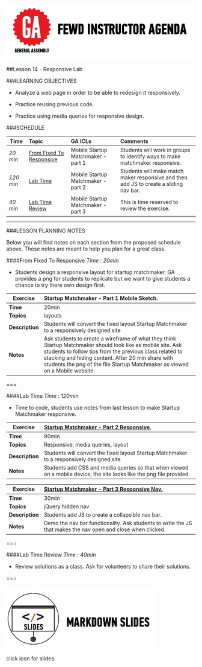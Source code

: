 ![GeneralAssemb.ly](../../img/icons/instr_agenda.png)


##Lesson 14 - Responsive Lab


###LEARNING OBJECTIVES

*	Analyze a web page in order to be able to redesign it responsively.

*	Practice reusing previous code.

*	Practice using media queries for responsive design.


###SCHEDULE


| Time        | Topic| GA ICLs| Comments |
| ------------- |:-------------|:-------------------|:----------------|
| _20 min_ | [From Fixed To Responsive](https://github.com/generalassembly-studio/FEWD_2.0.0/blob/FEWD_2.0.1/Week_07_Multiple_Screens/14_lab_responsive/README.md#from-fixed-to-responsive) | Mobile Startup Matchmaker - part 1| Students will work in groups to identify ways to make matchmaker responsive.  |
| _120 min_ | [Lab Time](https://github.com/generalassembly-studio/FEWD_2.0.0/blob/FEWD_2.0.1/Week_07_Multiple_Screens/14_lab_responsive/README.md#lab-time) | Mobile Startup Matchmaker - part 2| Students will make match maker responsive and then add JS to create a sliding nav bar.  |
| _40 min_ | [Lab Time Review](https://github.com/generalassembly-studio/FEWD_2.0.0/blob/FEWD_2.0.1/Week_07_Multiple_Screens/14_lab_responsive/README.md#lab-time-review) | Mobile Startup Matchmaker - part 3| This is time reserved to review the exercise. |


---

###LESSON PLANNING NOTES

Below you will find notes on each section from the proposed schedule above. These notes are  meant to help you plan for a great class.


####From Fixed To Responsive
_Time : 20min_

*	Students design a responsive layout for startup matchmaker. GA provides a png for students to replicate but we want to give students a chance to try there own design first.  

| Exercise| Startup Matchmaker - Part 1 Mobile Sketch. |
| ------------- |:-------------|
| __Time__ | 20min | 
| __Topics__ | layouts | 
| __Description__| Students will convert the fixed layout Startup Matchmaker to a responsively designed site |    
| __Notes__| Ask students to create a wireframe of what they think Startup Matchmaker should look like as mobile site. Ask students to follow tips from the previous class related to stacking and hiding content. After 20 min share with students the png of the file Startup Matchmaker as viewed on a Mobile website |    

===

####Lab Time
_Time : 120min_

*	Time to code, students use notes from last lesson to make Startup Matchmaker responsive.  

| Exercise| [Startup Matchmaker - Part 2 Responsive.](solutions/startup_matchmaker_responsive/)|
| ------------- |:-------------|
| __Time__ | 90min | 
| __Topics__ | Responsive, media queries, layout| 
| __Description__| Students will convert the fixed layout Startup Matchmaker to a responsively designed site |    
| __Notes__| Students add CSS and media queries so that when viewed on a mobile device, the site looks like the png file provided.  |  


| Exercise| [Startup Matchmaker - Part 3 Responsive Nav.](solutions/startup_matchmaker_responsive/)|
| ------------- |:-------------|
| __Time__ |30min | 
| __Topics__ | jQuery hidden nav| 
| __Description__| Students add JS to create a collapsible nav bar. |    
| __Notes__| Demo the nav bar functionality. Ask students to write the JS that makes the nav open and close when clicked.  |    


===

####Lab Time Review
_Time : 40min_

*	Review solutions as a class. Ask for volunteers to share their solutions.
  

===

[![slides](../../img/icons/slides.png)](slides.md)

click icon for slides.
